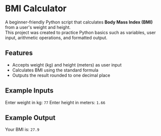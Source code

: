 # BMI Calculator
A beginner-friendly Python script that calculates **Body Mass Index (BMI)** from a user's weight and height.  
This project was created to practice Python basics such as variables, user input, arithmetic operations, and formatted output.

## Features
- Accepts weight (kg) and height (meters) as user input
- Calculates BMI using the standard formula
- Outputs the result rounded to one decimal place

## Example Inputs
Enter weight in kg: `77`
Enter height in meters: `1.66`

## Example Output
Your BMI is: `27.9`
